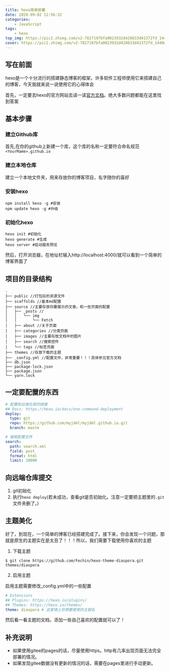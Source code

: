 ```yaml
---
title: hexo简单部署
date: 2020-09-02 12:56:32
categories: 
    - JavaScript
tags: 
    - hexo
top_img: https://pic2.zhimg.com/v2-7827197bfa0023932d428633d41372fd_1440w.jpg?source=172ae18b
cover: https://pic2.zhimg.com/v2-7827197bfa0023932d428633d41372fd_1440w.jpg?source=172ae18b
---
```


## 写在前面

hexo是一个十分流行的搭建静态博客的框架，许多软件工程师使用它来搭建自己的博客，今天我就来说一说使用它的心得体会  

首先，一定要去hexo的官方网站去读一读[官方文档](https://hexo.io/zh-cn/docs/)。绝大多数问题都能在这里找到答案

## 基本步骤

### 建立Github库
首先,在你的github上新建一个库，这个库的名称一定要符合命名规范`<YourMame>.github.io`

### 建立本地仓库
建立一个本地文件夹，用来存放你的博客项目，名字随你的喜好

### 安装hexo
```shell
npm install hexo -g #安装  
npm update hexo -g #升级  
```

### 初始化hexo
```shell
hexo init #初始化
hexo generate #生成
hexo server #启动服务预览
```
然后，打开浏览器，在地址栏输入http://localhost:4000/就可以看到一个简单的博客界面了

## 项目的目录结构
```shell
.
├── public //打包后的资源文件
├── scaffolds //基本md配置
├── source //主要存放你要展示的文章，和一些页面的配置
│   ├── _posts // 
│   │   └── img
│   │       └── Fetch
│   ├── about //关于页面
│   ├── categories //分类页面
│   ├── images //主要存放文档中的图片
│   ├── search //搜索控件
│   └── tags //标签页面
├── themes //存放下载的主题
├── _config.yml //配置文件，非常重要！！！具体参见官方文档
├── db.json
├── package-lock.json
├── package.json
└── yarn.lock
```

## 一定要配置的东西
```yml
# 配置和远端仓库的链接
## Docs: https://hexo.io/docs/one-command-deployment
deploy:
  type: git
  repo: https://github.com/myjdml/myjdml.github.io.git
  branch: maste

# 搜索配置文件
search:
  path: search.xml
  field: post
  format: html
  limit: 10000
```

## 向远端仓库提交
1. git初始化
2. 执行`hexo deploy`(若未成功，查看git是否初始化。注意一定要把主题里的`.git`文件夹删了。)

## 主题美化

好了，到现在，一个简单的博客已经搭建完成了。接下来，你会发现一个问题，那就是原生的主题实在是太丑了！！！所以，我们需要下载使用你喜欢的主题

1. 下载主题
```shell
$ git clone https://github.com/Fechin/hexo-theme-diaspora.git themes/diaspora
```

2. 启用主题

启用主题需要修改_config.yml中的一些配置

```yml
# Extensions
## Plugins: https://hexo.io/plugins/
## Themes: https://hexo.io/themes/
theme: diaspora # 这里填上你想要使用的主题名
```

然后看一看主题的文档，添加一些自己喜欢的配置就可以了！

## 补充说明

+ 如果使用gitee的pages的话，尽量使用https。http有几率出现页面无法完全部署的情况。
+ 如果发现gitee数据没有更新的情况的话，需要在pages里进行手动更新。